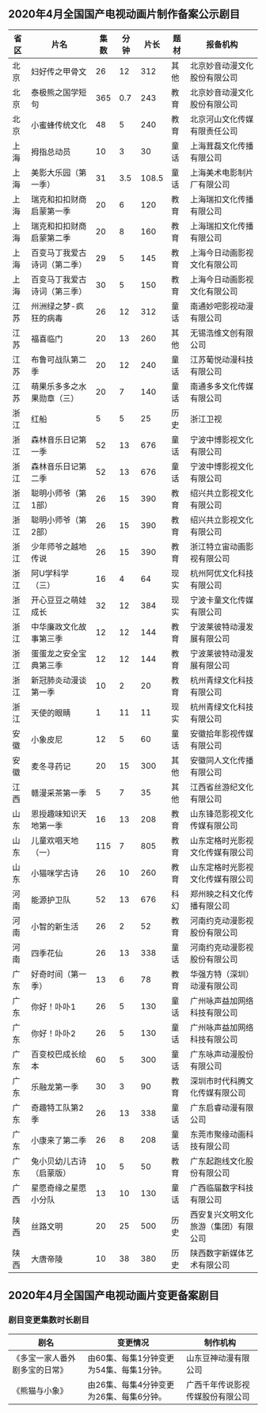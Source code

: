 ## 2020年4月全国国产电视动画片制作备案公示剧目
 省区 | 片名 | 集数 | 分钟 | 片长 | 题材 | 报备机构 
---|---|---|---|---|---|---
 北京 | 妇好传之甲骨文 | 26 | 12 | 312 | 其他 | 北京妙音动漫文化股份有限公司 
 北京 | 泰极熊之国学短句 | 365 | 0.7 | 243 | 教育 | 北京妙音动漫文化股份有限公司 
 北京 | 小蜜蜂传统文化 | 48 | 5 | 240 | 教育 | 北京河山文化传媒有限责任公司 
 上海 | 拇指总动员 | 10 | 3 | 30 | 童话 | 上海茸磊文化传播有限公司 
 上海 | 美影大乐园（第一季） | 31 | 3.5 | 108.5 | 童话 | 上海美术电影制片厂有限公司 
 上海 | 瑞克和扣扣财商启蒙第一季 | 20 | 6 | 120 | 教育 | 上海瑞扣文化传播有限公司 
 上海 | 瑞克和扣扣财商启蒙第二季 | 20 | 8 | 160 | 教育 | 上海瑞扣文化传播有限公司 
 上海 | 百变马丁我爱古诗词（第二季） | 29 | 5 | 145 | 教育 | 上海今日动画影视文化有限公司 
 上海 | 百变马丁我爱古诗词（第三季） | 30 | 5 | 150 | 教育 | 上海今日动画影视文化有限公司 
 江苏 | 州洲绿之梦-疯狂的病毒 | 26 | 12 | 312 | 童话 | 南通妙吧影视动漫有限公司 
 江苏 | 福喜临门 | 20 | 13 | 260 | 其他 | 无锡浩维文创有限公司 
 江苏 | 布鲁可战队第二季 | 20 | 12 | 240 | 童话 | 江苏葡悦动漫科技有限公司 
 江苏 | 萌果乐多多之水果勋章（三） | 20 | 7 | 140 | 童话 | 南通多多文化传媒有限公司 
 浙江 | 红船 | 5 | 5 | 25 | 历史 | 浙江卫视 
 浙江 | 森林音乐日记第一季 | 52 | 13 | 676 | 童话 | 宁波中博影视文化有限公司 
 浙江 | 森林音乐日记第二季 | 52 | 13 | 676 | 童话 | 宁波中博影视文化有限公司 
 浙江 | 聪明小师爷（第1部） | 26 | 15 | 390 | 教育 | 绍兴共立影视文化有限公司 
 浙江 | 聪明小师爷（第2部） | 26 | 15 | 390 | 教育 | 绍兴共立影视文化有限公司 
 浙江 | 少年师爷之越地传说 | 26 | 15 | 390 | 教育 | 浙江特立宙动画影视有限公司 
 浙江 | 阿U学科学（三） | 16 | 4 | 64 | 现实 | 杭州阿优文化科技有限公司 
 浙江 | 开心豆豆之萌娃成长 | 32 | 12 | 384 | 现实 | 宁波卡童文化传媒有限公司 
 浙江 | 中华廉政文化故事第三季 | 12 | 12 | 144 | 教育 | 宁波莱彼特动漫发展有限公司 
 浙江 | 蛋蛋龙之安全宝典第三季 | 12 | 12 | 144 | 教育 | 宁波莱彼特动漫发展有限公司 
 浙江 | 新冠肺炎动漫谈第一季 | 10 | 2 | 20 | 教育 | 杭州青绿文化科技有限公司 
 浙江 | 天使的眼睛 | 1 | 11 | 11 | 现实 | 杭州青绿文化科技有限公司 
 安徽 | 小象皮尼 | 12 | 5 | 60 | 童话 | 安徽拾年影视传媒有限公司 
 安徽 | 麦冬寻药记 | 20 | 15 | 300 | 其他 | 安徽同人文化传播有限公司 
 江西 | 赣漫采茶第一季 | 5 | 7 | 35 | 其他 | 江西省丝游纪文化有限公司 
 山东 | 恩授趣味知识天地第一季 | 16 | 13 | 208 | 教育 | 山东锋范影视文化传媒有限公司 
 山东 | 儿童欢唱天地（一） | 115 | 7 | 805 | 教育 | 山东定格时光影视文化传媒有限公司 
 山东 | 小猫咪学古诗 | 26 | 10 | 260 | 教育 | 山东定格时光影视文化传媒有限公司 
 河南 | 能源护卫队 | 52 | 13 | 676 | 科幻 | 郑州映之科文化传播有限公司 
 河南 | 小智的新生活 | 26 | 2 | 52 | 教育 | 河南约克动漫影视股份有限公司 
 河南 | 四季花仙 | 26 | 13 | 338 | 童话 | 河南约克动漫影视股份有限公司 
 广东 | 好奇时间（第一季） | 13 | 6 | 78 | 教育 | 华强方特（深圳）动漫有限公司 
 广东 | 你好！卟卟1 | 26 | 5 | 130 | 童话 | 广州咏声益加网络科技有限公司 
 广东 | 你好！卟卟2 | 26 | 5 | 130 | 童话 | 广州咏声益加网络科技有限公司 
 广东 | 百变校巴成长绘本 | 60 | 5 | 300 | 童话 | 广东咏声动漫股份有限公司 
 广东 | 乐融龙第一季 | 30 | 3 | 90 | 教育 | 深圳市时代科腾文化传媒有限公司 
 广东 | 奇趣特工队第2季 | 26 | 13 | 338 | 童话 | 广东启睿动漫有限公司 
 广东 | 小康来了第二季 | 26 | 8 | 208 | 童话 | 东莞市聚缘动画科技有限公司 
 广东 | 兔小贝幼儿古诗（启蒙版） | 10 | 5 | 50 | 教育 | 广东起跑线文化股份有限公司 
 广西 | 星愿奇缘之星愿小分队 | 13 | 10 | 130 | 童话 | 广西临届数字科技有限公司 
 陕西 | 丝路文明 | 20 | 25 | 500 | 历史 | 西安复兴文明文化旅游（集团）有限公司 
 陕西 | 大唐帝陵 | 10 | 38 | 380 | 历史 | 陕西数字新媒体艺术有限公司 

## 2020年4月全国国产电视动画片变更备案剧目
### 剧目变更集数时长剧目
 剧名 | 变更情况 | 制作机构 
---|---|---
 《多宝一家人番外剧多宝的日常》 | 由60集、每集1分钟变更为54集、每集1分钟。 | 山东豆神动漫有限公司 
 《熊猫与小象》 | 由26集、每集4分钟变更为26集、每集6分钟。 | 广西千年传说影视传媒股份有限公司 